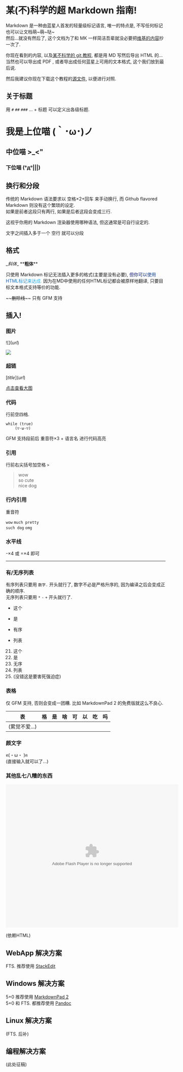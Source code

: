 # 某(不)科学的超 Markdown 指南!

Markdown 是一种由蓝星人首发的轻量级标记语言, 唯一的特点是, 不写任何标记也可以让文档萌~萌~哒~  
然后...就没有然后了, 这个文档为了和 MK 一样简洁吾辈就没必要把[维基的内容](http://zh.wikipedia.org/wiki/Markdown)抄一次了.

你现在看到的内容, 以及[某不科学的 git 教程](http://cuter44.github.io/hello-git/hello-git-2014), 都是用 MD 写然后导出 HTML 的...当然也可以导出成 PDF , 或者导出成任何蓝星上可用的文本格式, 这个我们放到最后说.
  
然后我建议你现在下载这个教程的[源文件](./toarukagakunomarkdown.md), 以便进行对照.

## 关于标题
用 `#` `##` `###` ... + 标题 可以定义出各级标题.

# 我是上位喵 (｀･ω･)ノ
## 中位喵 >_<"
### 下位喵 (°д°|||)

## 换行和分段

传统的 Markdown 语法要求以 空格×2+回车 来手动换行,
而 Github flavored Markdown 则没有这个繁琐的设定.  
如果是前者这段只有两行, 如果是后者这段会变成三行.  

这视乎你用的 Markdown 渲染器使用哪种语法, 但这通常是可自行设定的.

文字之间插入多于一个 空行 就可以分段

## 格式
\__斜体_\_ \*\***粗体**\*\*

只使用 Markdown 标记无法插入更多的格式(主要是没有必要), <font color=#030C6F>但</font><font color=#061878>你</font><font color=#092481>可</font><font color=#0C308A>以</font><font color=#0F3C93>使</font><font color=#12489C>用</font><font color=#1554A5>H</font><font color=#1860AE>T</font><font color=#1B6CB7>M</font><font color=#1E78C0>L</font><font color=#2184C9>标</font><font color=#2490D2>记</font><font color=#279CDB>来</font><font color=#2AA8E4>达</font><font color=#2DB4ED>成</font><font color=#30C0F6>.</font> 因为在MD中使用的任何HTML标记都会被原样地翻译, 只要目标文本格式支持等价的功能.

\~\~~~删除线~~\~\~
只有 GFM 支持

## 插入!

### 图片
!\[\]\(_url_\)  

![](http://img3.douban.com/view/photo/thumb/public/p2183790103.jpg)

### 超链

\[_title_\]\(_url_\)

[点击查看大图](http://www.douban.com/photos/photo/2183790103/)

### 代码

行前空四格.

	while (true)
		(▽·ω·▽)

GFM 支持段前后 重音符×3 + 语言名 进行代码高亮

### 引用

行前右尖括号加空格 `> `

> wow  
> so cute  
> nice dog  

### 行内引用

重音符

`wow` `much pretty`  
   `such dog`  `omg`

### 水平线

\-×4 或 =×4 即可 

----

### 有/无序列表

有序列表只要用 `数字.` 开头就行了, 数字不必是严格升序的, 因为编译之后会变成正确的顺序.  
无序列表只要用 `*` `-` `+` 开头就行了.

* 这个
- 是
+ 有序
* 列表

<!-- 隔开 -->

21. 这个
47. 是
48. 无序
36. 列表
47. (没错这是要害死强迫症)

### 表格

仅 GFM 支持, 否则会变成一团糟. 比如 MarkdownPad 2 的免费版就这么不良心.

|表|格|是|啥|可|以|吃|吗|  
|--|--|--|--|--|--|--|--|  
|(累觉不爱...)||||||||  


### 颜文字  

ฅ(・ω・ )ฅ  
(直接输入就可以了...)

### 其他乱七八糟的东西
<embed height="452" width="544" quality="high" allowfullscreen="true" type="application/x-shockwave-flash" src="http://share.acg.tv/flash.swf" flashvars="aid=959137&page=1" pluginspage="http://www.adobe.com/shockwave/download/download.cgi?P1_Prod_Version=ShockwaveFlash"></embed>  
  
(依赖HTML)

## WebApp 解决方案

FTS. 推荐使用 [StackEdit](https://stackedit.io/)

## Windows 解决方案

5+0 推荐使用 [MarkdownPad 2](http://www.markdownpad.com/)  
5+0 和 FTS. 都推荐使用 [Pandoc](http://johnmacfarlane.net/pandoc/)

## Linux 解决方案

(FTS. 后补)

## 编程解决方案

(此处征稿)